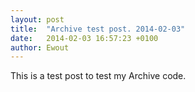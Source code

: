 ```yaml
---
layout: post
title:  "Archive test post. 2014-02-03"
date:   2014-02-03 16:57:23 +0100
author: Ewout
---
```

This is a test post to test my Archive code.